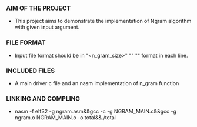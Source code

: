 ### AIM OF THE PROJECT
* This project aims to demonstrate the implementation of Ngram algorithm with given input argument.

### FILE FORMAT
* Input file format should be in "<n_gram_size>" "<string1>" "<string2>" format in each line. 

### INCLUDED FILES
* A main driver c file and an nasm implementation of n_gram function

### LINKING AND COMPLING
* nasm -f elf32 -g ngram.asm&&gcc -c -g NGRAM_MAIN.c&&gcc -g ngram.o NGRAM_MAIN.o -o total&&./total <arg>
